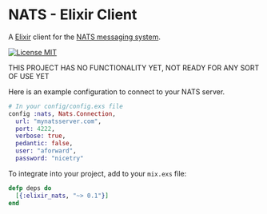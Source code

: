 # NATS - Elixir Client

A [Elixir](http://elixir-lang.org/) client for the [NATS messaging system](https://nats.io).

[![License MIT](https://img.shields.io/npm/l/express.svg)](http://opensource.org/licenses/MIT)

THIS PROJECT HAS NO FUNCTIONALITY YET, NOT READY FOR ANY SORT OF USE YET

Here is an example configuration to connect to your NATS server.

```elixir
# In your config/config.exs file
config :nats, Nats.Connection,
  url: "mynatsserver.com",
  port: 4222,
  verbose: true,
  pedantic: false,
  user: "aforward",
  password: "nicetry"
```

To integrate into your project, add to your ```mix.exs``` file:

```elixir
defp deps do
  [{:elixir_nats, "~> 0.1"}]
end
```
